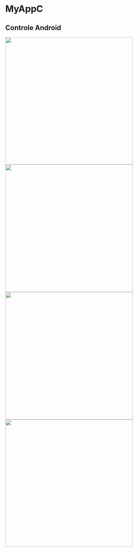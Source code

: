 # MyAppC
## Controle Android

<a name="install"/>

  <img src="MyAppC/blob/master/app/src/main/res/screens/im3.jpg" width="400" />
  <img src="ANASANASRI/MyAppC/blob/master/app/src/main/res/screens/im4.jpg" width="400" />
  <img src="ANASANASRI/MyAppC/blob/master/app/src/main/res/screens/im1.jpg" width="400" />
  <img src="ANASANASRI/MyAppC/blob/master/app/src/main/res/screens/im2.jpg" width="400" />

